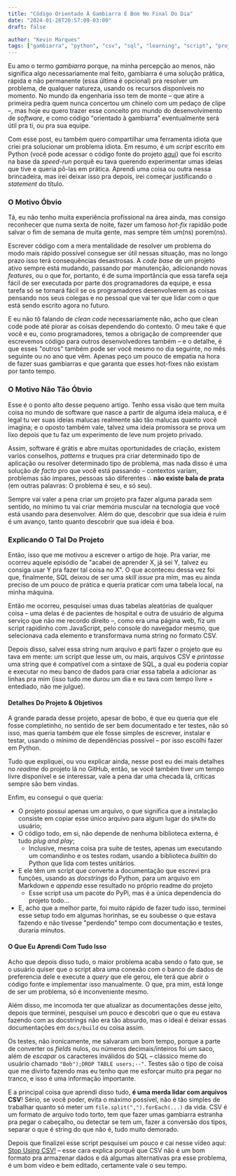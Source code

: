 ```yaml
---
title: "Código Orientado À Gambiarra É Bom No Final Do Dia"
date: "2024-01-28T20:57:09-03:00"
draft: false

author: "Kevin Marques"
tags: ["gambiarra", "python", "csv", "sql", "learning", "script", "project"]
---
```


Eu amo o termo *gambiarra* porque, na minha percepção ao menos, não significa algo necessariamente mal feito, gambiarra é uma solução prática, rápida e não permanente (essa última é opcional) pra resolver um problema, de qualquer natureza, usando os recursos disponíveis no momento. No mundo da engenharia isso tem de monte – que atire a primeira pedra quem nunca concertou um chinelo com um pedaço de clipe –, mas hoje eu quero trazer esse conceito pro mundo do desenvolvimento de *software*, e como código "orientado à gambiarra" eventualmente será útil pra ti, ou pra sua equipe.

Com esse post, eu também quero compartilhar uma ferramenta idiota que criei pra solucionar um problema idiota. Em resumo, é um *script* escrito em Python (você pode acessar o código fonte do projeto [aqui](https://github.com/kevinmarquesp/csv_to_sql)) que foi escrito na base da *speed-run* porquê eu tava querendo experimentar umas ideias que tive e queria pô-las em prática. Aprendi uma coisa ou outra nessa brincadeira, mas irei deixar isso pra depois, irei começar justificando o *statement* do título.
### O Motivo Óbvio
Tá, eu não tenho muita experiência profissional na área ainda, mas consigo reconhecer que numa sexta de noite, fazer um famoso *hot-fix* rapidão pode salvar o fim de semana de muita gente, mas sempre têm um(ns) porem(ns).

Escrever código com a mera mentalidade de resolver um problema do modo mais rápido possível consegue ser útil nessas situação, mas no longo prazo isso terá consequências desastrosas. A *code base* de um projeto ativo sempre está mudando, passando por manutenção, adicionando novas *features*, ou o que for, portanto, é de suma importância que essa tarefa seja fácil de ser executada por parte dos programadores da equipe, e essa tarefa só se tornará fácil se os programadores desenvolverem as coisas pensando nos seus colegas e no pessoal que vai ter que lidar com o que está sendo escrito agora no futuro.

E eu não tô falando de *clean code* necessariamente não, acho que clean code pode até piorar as coisas dependendo do contexto. O meu take é que você e eu, como programadores, temos a obrigação de compreender que escrevemos código para outros desenvolvedores também – e o detalhe, é que esses "outros" também pode ser você mesmo no dia seguinte, no mês seguinte ou no ano que vêm. Apenas peço um pouco de empatia na hora de fazer suas gambiarras e que garanta que esses hot-fixes não existam por tanto tempo.
### O Motivo Não Tão Óbvio
Esse é o ponto alto desse pequeno artigo. Tenho essa visão que tem muita coisa no mundo de software que nasce a partir de alguma ideia maluca, e é legal tu ver suas ideias malucas realmente são tão malucas quanto você imagina; e o oposto também vale, talvez uma ideia promissora se prova um lixo depois que tu faz um experimento de leve num projeto privado.

Assim, software é grátis e abre muitas oportunidades de criação, existem varios conselhos, *patterns* e truques pra criar determinado tipo de aplicação ou resolver determinado tipo de problema, mas nada disso é uma solução *de facto* pro que você está passando – contextos variam, problemas são ímpares, pessoas são diferentes $\therefore$ **não existe bala de prata** (em outras palavras: O problema é seu, e só seu).

Sempre vai valer a pena criar um projeto pra fazer alguma parada sem sentido, no mínimo tu vai criar memória muscular na tecnologia que você está usando para desenvolver. Além do que, descobrir que sua ideia é ruim é um avanço, tanto quanto descobrir que sua ideia é boa.
### Explicando O Tal Do Projeto
Então, isso que me motivou a escrever o artigo de hoje. Pra variar, me ocorreu aquele episódio de "acabei de aprender X, já sei Y, talvez eu consiga usar Y pra fazer tal coisa no X". O que aconteceu dessa vez foi que, finalmente, SQL deixou de ser uma *skill issue* pra mim, mas eu ainda preciso de um pouco de prática e queria praticar com uma tabela local, na minha máquina.

Então me ocorreu, pesquisei umas duas tabelas aleatórias de qualquer coisa – uma delas é de pacientes de hospital e outra de usuário de alguma serviço que não me recordo direito –, como era uma página web, fiz um script rapidinho com JavaScript, pelo console do navegador mesmo, que selecionava cada elemento e transformava numa string no formato CSV.

Depois disso, salvei essa string num arquivo e parti fazer o projeto que eu tava em mente: um script que lesse um, ou mais, arquivos CSV e *printasse* uma string que é compatível com a sintaxe de SQL, a qual eu poderia copiar e executar no meu banco de dados para criar essa tabela a adicionar as linhas pra mim (isso tudo me durou um dia e eu tava com tempo livre + entediado, não me julgue).
#### Detalhes Do Projeto & Objetivos
A grande parada desse projeto, apesar de bobo, é que eu queria que ele fosse completinho, no sentido de ser bem documentado e ter testes, não só isso, mas queria também que ele fosse simples de escrever, instalar e testar, usando o mínimo de dependências possível – por isso escolhi fazer em Python.

Tudo que expliquei, ou vou explicar ainda, nesse post eu dei mais detalhes no *readme* do projeto lá no GitHub, então, se você também tiver um tempo livre disponível e se interessar, vale a pena dar uma checada lá, críticas sempre são bem vindas.

Enfim, eu consegui o que queria:
+ O projeto possuí apenas um arquivo, o que significa que a instalação consiste em copiar esse único arquivo para algum lugar do `$PATH` do usuário;
+ O código todo, em si, não depende de nenhuma biblioteca externa, é tudo *plug and play*;
	+ Inclusive, mesma coisa pra suite de testes, apenas um executando um comandinho e os testes rodam, usando a biblioteca *builtin* do Python que lida com testes unitários.
+ E ele têm um script que converte a documentação que escrevi pra funções, usando as *docstrings* do Python, para um arquivo em Markdown e *appenda* esse resultado no próprio readme do projeto
	+ Esse script usa um pacote do PyPi, mas é a única dependencia do projeto todo…
+ E, acho que a melhor parte, foi muito rápido de fazer tudo isso, terminei esse setup todo em algumas horinhas, se eu soubesse o que estava fazendo e não tivesse "perdendo" tempo com documentação e testes, duraria minutos.
#### O Que Eu Aprendi Com Tudo Isso
Acho que depois disso tudo, o maior problema acaba sendo o fato que, se o usuário quiser que o script abra uma conexão com o banco de dados de preferencia dele e execute a *query* que ele gerou, ele terá que abrir o código fonte e implementar isso manualmente. O que, pra mim, está longe de ser um problema, só é inconveniente mesmo.

Além disso, me incomoda ter que atualizar as documentações desse jeito, depois que terminei, pesquisei um pouco e descobri que o que eu estava fazendo com as docstrings não era tão absurdo, mas o ideal é deixar essas documentações em `docs/build` ou coisa assim.

Os testes, não ironicamente, me salvaram um bom tempo, porque a parte de converter os *fields* nulos, ou números decimais/inteiros foi um saco, além de *escapar* os caracteres inválidos do SQL – clássico meme do usuário chamado `"Bob");DROP TABLE users;--"`. Testes são o tipo de coisa que me divirto fazendo mas eu tenho que me esforçar muito pra pegar no tranco, e isso é uma informação importante.

E a principal coisa que aprendi disso tudo, **é uma merda lidar com arquivos CSV**! Sério, se você poder, evita o máximo possível, não é tão simples de trabalhar quanto só meter um `file.split(",").forEach(...)` da vida. CSV é um formato de arquivo todo torto, tem que fazer umas gambiarra estranha pra pegar o cabeçalho, ou detectar se tem um, fazer a conversão dos tipos, separar o que é string do que não é, tudo muito demorado.

Depois que finalizei esse script pesquisei um pouco e caí nesse vídeo aqui: [Stop Using CSV!](https://www.youtube.com/watch?v=mGUlW6YgHjE) – esse cara explica porquê que CSV não é um bom formato pra armazenar dados e dá algumas alternativas pra esse problema, é um bom vídeo e bem editado, certamente vale o seu tempo.
